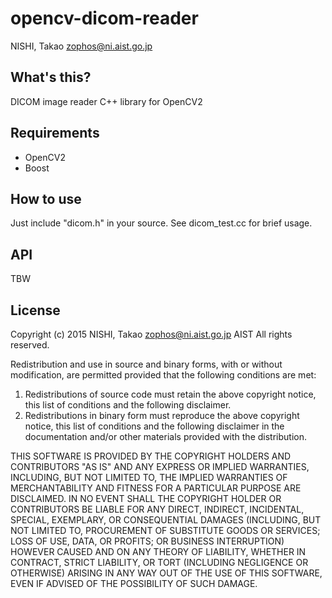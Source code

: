 # opencv-dicom-reader

NISHI, Takao <zophos@ni.aist.go.jp>

## What's this?

DICOM image reader C++ library for OpenCV2

## Requirements

+ OpenCV2
+ Boost


## How to use

Just include "dicom.h" in your source.
See dicom_test.cc for brief usage.

## API

TBW

## License

Copyright (c) 2015 NISHI, Takao <zophos@ni.aist.go.jp> AIST
All rights reserved.

Redistribution and use in source and binary forms, with or without
modification, are permitted provided that the following conditions are
met:

1. Redistributions of source code must retain the above copyright
notice, this list of conditions and the following disclaimer.
2. Redistributions in binary form must reproduce the above copyright
notice, this list of conditions and the following disclaimer in the
documentation and/or other materials provided with the distribution.


THIS SOFTWARE IS PROVIDED BY THE COPYRIGHT HOLDERS AND CONTRIBUTORS
"AS IS" AND ANY EXPRESS OR IMPLIED WARRANTIES, INCLUDING, BUT NOT
LIMITED TO, THE IMPLIED WARRANTIES OF MERCHANTABILITY AND FITNESS FOR
A PARTICULAR PURPOSE ARE DISCLAIMED. IN NO EVENT SHALL THE COPYRIGHT
HOLDER OR CONTRIBUTORS BE LIABLE FOR ANY DIRECT, INDIRECT, INCIDENTAL,
SPECIAL, EXEMPLARY, OR CONSEQUENTIAL DAMAGES (INCLUDING, BUT NOT
LIMITED TO, PROCUREMENT OF SUBSTITUTE GOODS OR SERVICES; LOSS OF USE,
DATA, OR PROFITS; OR BUSINESS INTERRUPTION) HOWEVER CAUSED AND ON ANY
THEORY OF LIABILITY, WHETHER IN CONTRACT, STRICT LIABILITY, OR TORT
(INCLUDING NEGLIGENCE OR OTHERWISE) ARISING IN ANY WAY OUT OF THE USE
OF THIS SOFTWARE, EVEN IF ADVISED OF THE POSSIBILITY OF SUCH DAMAGE.
